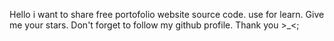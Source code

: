 
Hello i want to share free portofolio website source code. use for learn. Give me your stars. Don't forget to follow my github profile. Thank you >_<;

